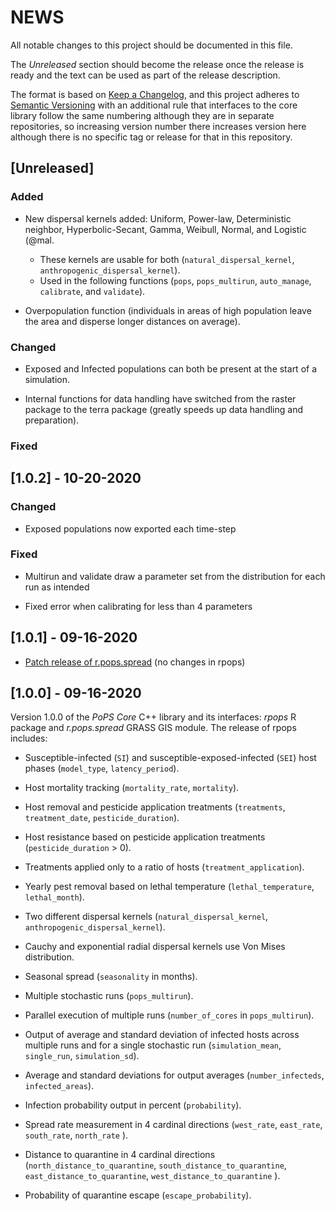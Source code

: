 # NEWS

All notable changes to this project should be documented in this file.

The _Unreleased_ section should become the release once the release is ready
and the text can be used as part of the release description.

The format is based on [Keep a Changelog](https://keepachangelog.com/en/1.0.0/),
and this project adheres to [Semantic Versioning](https://semver.org/spec/v2.0.0.html)
with an additional rule that interfaces to the core library follow the same numbering
although they are in separate repositories, so increasing version number there
increases version here although there is no specific tag or release for that in
this repository.

## [Unreleased]

### Added

- New dispersal kernels added: Uniform, Power-law, Deterministic neighbor, 
  Hyperbolic-Secant, Gamma, Weibull, Normal, and Logistic (@mal.
  * These kernels are usable for both (`natural_dispersal_kernel`, `anthropogenic_dispersal_kernel`).
  * Used in the following functions (`pops`, `pops_multirun`, `auto_manage`, `calibrate`, and `validate`).

- Overpopulation function (individuals in areas of high population leave the area and disperse longer distances on average).

### Changed
- Exposed and Infected populations can both be present at the start of a simulation.

- Internal functions for data handling have switched from the raster package to the terra package (greatly speeds up data handling and preparation).

### Fixed



## [1.0.2] - 10-20-2020

### Changed

- Exposed populations now exported each time-step

### Fixed

- Multirun and validate draw a parameter set from the distribution for each run as intended

- Fixed error when calibrating for less than 4 parameters

## [1.0.1] - 09-16-2020

- [Patch release of r.pops.spread](https://github.com/ncsu-landscape-dynamics/r.pops.spread/releases/tag/v1.0.1) (no changes in rpops)


## [1.0.0] - 09-16-2020

Version 1.0.0 of the _PoPS Core_ C++ library and its interfaces: _rpops_ R package and _r.pops.spread_ GRASS GIS module. The release of rpops includes:

- Susceptible-infected (`SI`) and susceptible-exposed-infected (`SEI`) host phases (`model_type`, `latency_period`).

- Host mortality tracking (`mortality_rate`, `mortality`).

- Host removal and pesticide application treatments (`treatments`, `treatment_date`, `pesticide_duration`).

- Host resistance based on pesticide application treatments (`pesticide_duration` > 0).

- Treatments applied only to a ratio of hosts (`treatment_application`).

- Yearly pest removal based on lethal temperature (`lethal_temperature`, `lethal_month`).

- Two different dispersal kernels (`natural_dispersal_kernel`, `anthropogenic_dispersal_kernel`).

- Cauchy and exponential radial dispersal kernels use Von Mises distribution.

- Seasonal spread (`seasonality` in months).

- Multiple stochastic runs (`pops_multirun`).

- Parallel execution of multiple runs (`number_of_cores` in `pops_multirun`).

- Output of average and standard deviation of infected hosts across multiple runs and for a single stochastic run (`simulation_mean`,  `single_run`,  `simulation_sd`).

- Average and standard deviations for output averages (`number_infecteds`, `infected_areas`).

- Infection probability output in percent (`probability`).

- Spread rate measurement in 4 cardinal directions (`west_rate`, `east_rate`, `south_rate`, `north_rate` ).

- Distance to quarantine in 4 cardinal directions (`north_distance_to_quarantine`, `south_distance_to_quarantine`, `east_distance_to_quarantine`, `west_distance_to_quarantine` ).

- Probability of quarantine escape (`escape_probability`).
